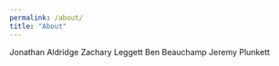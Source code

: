 ```yaml
---
permalink: /about/
title: "About"
---
```


Jonathan Aldridge
Zachary Leggett
Ben Beauchamp
Jeremy Plunkett
